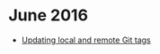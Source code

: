 June 2016
========
* [Updating local and remote Git tags](blog/2016/06/updating-a-local-and-remote-annotated-git-tag.md)
